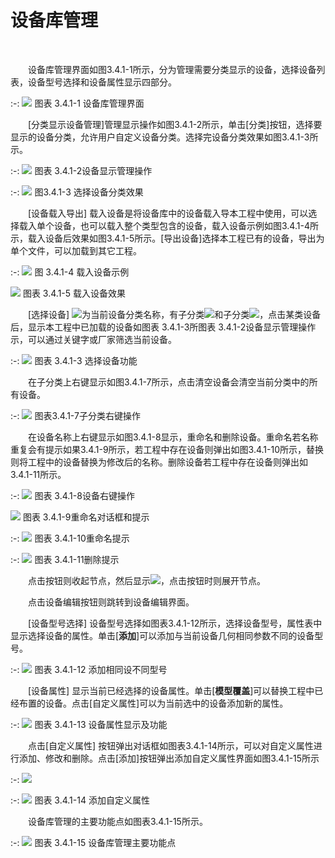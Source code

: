 

# 设备库管理
<br/>

&emsp;&emsp;设备库管理界面如图3.4.1-1所示，分为管理需要分类显示的设备，选择设备列表，设备型号选择和设备属性显示四部分。
<br/>

:-: ![](images/83.png)
图表 3.4.1-1 设备库管理界面
<br/>

&emsp;&emsp;[分类显示设备管理\]管理显示操作如图3.4.1-2所示，单击\[分类\]按钮，选择要显示的设备分类，允许用户自定义设备分类。选择完设备分类效果如图3.4.1-3所示。
<br/>

:-: ![](images/84.png)
图表 3.4.1-2设备显示管理操作
<br/>

:-: ![](images/85.png)
图3.4.1-3 选择设备分类效果
<br/>

&emsp;&emsp;[设备载入导出\] 载入设备是将设备库中的设备载入导本工程中使用，可以选择载入单个设备，也可以载入整个类型包含的设备，载入设备示例如图3.4.1-4所示，载入设备后效果如图3.4.1-5所示。\[导出设备\]选择本工程已有的设备，导出为单个文件，可以加载到其它工程。
<br/>

:-: ![](images/86.png)
图 3.4.1-4 载入设备示例
<br/>

![](images/87.png)
图表 3.4.1-5 载入设备效果
<br/>

&emsp;&emsp;[选择设备\] ![](images/screenshot_1620633154917.png)为当前设备分类名称，有子分类![](images/screenshot_1620633180868.png)和子分类![](images/screenshot_1620633191945.png)，点击某类设备后，显示本工程中已加载的设备如图表 3.4.1-3所图表 3.4.1-2设备显示管理操作示，可以通过关键字或厂家筛选当前设备。
<br/>

:-: ![](images/88.png)
图表 3.4.1-3 选择设备功能

&emsp;&emsp;在子分类上右键显示如图3.4.1-7所示，点击清空设备会清空当前分类中的所有设备。
<br/>

:-: ![](images/89.png)
图表3.4.1-7子分类右键操作

&emsp;&emsp;在设备名称上右键显示如图3.4.1-8显示，重命名和删除设备。重命名若名称重复会有提示如果3.4.1-9所示，若工程中存在设备则弹出如图3.4.1-10所示，替换则将工程中的设备替换为修改后的名称。删除设备若工程中存在设备则弹出如3.4.1-11所示。
<br/>

:-: ![](images/90.png)
图表 3.4.1-8设备右键操作
<br/>

![](images/91.png)
图表 3.4.1-9重命名对话框和提示
<br/>

:-: ![](images/92.png)
图表 3.4.1-10重命名提示
<br/>

:-: ![](images/93.png)
图表 3.4.1-11删除提示
<br/>

&emsp;&emsp;点击按钮则收起节点，然后显示![](images/screenshot_1620633526527.png)，点击按钮时则展开节点。

&emsp;&emsp;点击设备编辑按钮则跳转到设备编辑界面。

&emsp;&emsp;[设备型号选择\] 设备型号选择如图表3.4.1-12所示，选择设备型号，属性表中显示选择设备的属性。单击\[**添加**\]可以添加与当前设备几何相同参数不同的设备型号。
<br/>

:-: ![](images/94.png)
图表 3.4.1-12 添加相同设不同型号

&emsp;&emsp;[设备属性\] 显示当前已经选择的设备属性。单击\[**模型覆盖**\]可以替换工程中已经布置的设备。点击[自定义属性\]可以为当前选中的设备添加新的属性。
<br/>

:-: ![](images/95.png)
图表 3.4.1-13 设备属性显示及功能

&emsp;&emsp;点击[自定义属性] 按钮弹出对话框如图表3.4.1-14所示，可以对自定义属性进行添加、修改和删除。点击[添加]按钮弹出添加自定义属性界面如图3.4.1-15所示
<br/>

:-: ![](images/96.png)
<br/>

:-:  ![](images/97.png)
图表 3.4.1-14 添加自定义属性
<br/>

&emsp;&emsp;设备库管理的主要功能点如图表3.4.1-15所示。
<br/>

:-: ![](images/98.png)
图表 3.4.1-15 设备库管理主要功能点
<br/>

